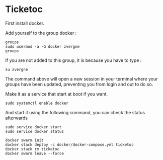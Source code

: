 # Ticketoc

First install docker.

Add yourself to the group docker :

```
groups
sudo usermod -a -G docker zvergne
groups
```
If you are not added to this group, it is because you have to type :

```
su zvergne
```
The command above will open a new session in your terminal where your groups 
have been updated, preventing you from login and out to do so.


Make it as a service that start at boot if you want.
```
sudo systemctl enable docker
```
And start it using the following command, you can check the status afterwards

```
sudo service docker start
sudo service docker status
```

```
docker swarm init
docker stack deploy -c docker/docker-compose.yml ticketoc
docker stack rm ticketoc
docker swarm leave --force
```
